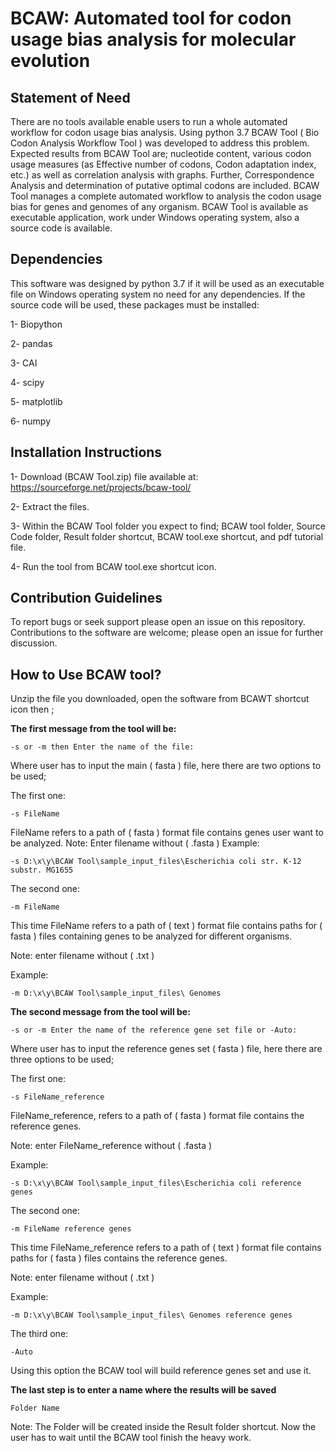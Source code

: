 # BCAW: Automated tool for codon usage bias analysis for molecular evolution

## Statement of Need
There are no tools available enable users to run a whole automated workflow for codon usage bias analysis. Using python 3.7 BCAW Tool ( Bio Codon Analysis Workflow Tool ) was developed to address this problem.
Expected results from BCAW Tool are; nucleotide content, various codon usage measures (as Effective number of codons, Codon adaptation index, etc.) as well as correlation analysis with graphs. Further, Correspondence Analysis and determination of putative optimal codons are included.
BCAW Tool manages a complete automated workflow to analysis the codon usage bias for genes and genomes of any organism. BCAW Tool is available as executable application, work under Windows operating system, also a source code is available.
## Dependencies

This software was designed by python 3.7 if it will be used as an executable file on Windows operating system no need for any dependencies. If the source code will be used, these packages must be installed:

1- Biopython

2- pandas

3- CAI

4- scipy

5- matplotlib

6- numpy

## Installation Instructions

1- Download (BCAW Tool.zip) file available at: https://sourceforge.net/projects/bcaw-tool/

2- Extract the files.

3- Within the BCAW Tool folder you expect to find; BCAW tool folder, Source Code folder, Result folder shortcut, BCAW tool.exe shortcut, and pdf tutorial file.

4- Run the tool from BCAW tool.exe shortcut icon.

## Contribution Guidelines
To report bugs or seek support please open an issue on this repository. Contributions to the software are welcome; please open an issue for further discussion.

## How to Use BCAW tool?
Unzip the file you downloaded, open the software from BCAWT shortcut icon then ; 

**The first message from the tool will be:**
```
-s or -m then Enter the name of the file:
```
              
Where user has to input the main ( fasta ) file, here there are two options  to be used;

The first one:
```
-s FileName
```             
FileName refers to a path of ( fasta ) format file contains genes user want to be analyzed. 
Note: Enter filename without ( .fasta )
Example:
```
-s D:\x\y\BCAW Tool\sample_input_files\Escherichia coli str. K-12 substr. MG1655
```
The second one:
```
-m FileName
```
This time FileName refers to a path of ( text ) format file contains paths for ( fasta ) files containing genes to be analyzed for different organisms.

Note: enter filename without ( .txt )

Example:
```
-m D:\x\y\BCAW Tool\sample_input_files\ Genomes
```
**The second message from the tool will be:**
```
-s or -m Enter the name of the reference gene set file or -Auto:
```
Where user has to input the reference genes set ( fasta ) file, here there are three options  to be used; 

The first one:
```
-s FileName_reference
```
FileName_reference, refers to a path of ( fasta ) format file contains the reference genes. 

Note: enter FileName_reference without ( .fasta )

Example:
```
-s D:\x\y\BCAW Tool\sample_input_files\Escherichia coli reference genes
```
The second one:
```
-m FileName reference genes
```
This time FileName_reference refers to a path of ( text ) format file contains paths for ( fasta ) files contains the reference genes.

Note: enter filename without ( .txt )

Example:
```
-m D:\x\y\BCAW Tool\sample_input_files\ Genomes reference genes
 ```
The third one:
```
-Auto
```
Using this option the BCAW tool will build reference genes set and use it.

**The last step is to enter a name where the results will be saved**
```
Folder Name
```
Note: The Folder will be created inside the Result folder shortcut.
Now the user has to wait until the BCAW tool finish the heavy work.
